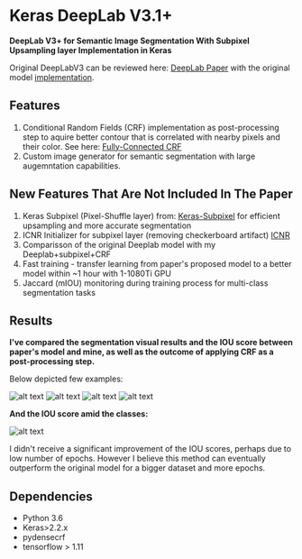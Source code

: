 # Keras DeepLab V3.1+

**DeepLab V3+ for Semantic Image Segmentation With Subpixel Upsampling layer Implementation in Keras**

Original DeepLabV3 can be reviewed here: [DeepLab Paper](https://arxiv.org/pdf/1606.00915)
with the original model [implementation](https://github.com/tensorflow/models/tree/master/research/deeplab).

## Features
1. Conditional Random Fields (CRF) implementation as post-processing step to aquire better contour that is correlated with nearby pixels and their color. See here: [Fully-Connected CRF](https://github.com/lucasb-eyer/pydensecrf)
2. Custom image generator for semantic segmentation with large augemntation capabilities.

## New Features That Are Not Included In The Paper
1. Keras Subpixel (Pixel-Shuffle layer) from: [Keras-Subpixel](https://github.com/tetrachrome/subpixel/blob/master/keras_subpixel.py) for efficient upsampling and more accurate segmentation
2. ICNR Initializer for subpixel layer (removing checkerboard artifact) [ICNR](https://arxiv.org/ftp/arxiv/papers/1707/1707.02937.pdf)
3. Comparisson of the original Deeplab model with my Deeplab+subpixel+CRF
4. Fast training - transfer learning from paper's proposed model to a better model within ~1 hour with 1-1080Ti GPU
5. Jaccard (mIOU) monitoring during training process for multi-class segmentation tasks

## Results
**I've compared the segmentation visual results and the IOU score between paper's model and mine, as well as the outcome of applying CRF as a post-processing step.**

Below depicted few examples:


![alt text](https://github.com/Golbstein/deeplabv3_keras/blob/master/examples/exp1.JPG)
![alt text](https://github.com/Golbstein/deeplabv3_keras/blob/master/examples/exp3.JPG)
![alt text](https://github.com/Golbstein/deeplabv3_keras/blob/master/examples/exp2.JPG)
![alt text](https://github.com/Golbstein/deeplabv3_keras/blob/master/examples/exp4.JPG)

**And the IOU score amid the classes:**

![alt text](https://github.com/Golbstein/deeplabv3_keras/blob/master/examples/iou.JPG)

I didn't receive a significant improvement of the IOU scores, perhaps due to low number of epochs. However I believe this method can eventually outperform the original model for a bigger dataset and more epochs.

## Dependencies
* Python 3.6
* Keras>2.2.x
* pydensecrf
* tensorflow > 1.11
